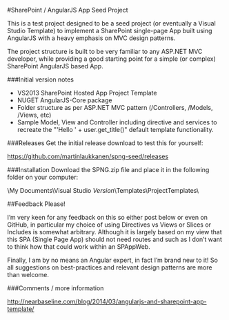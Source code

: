 #SharePoint / AngularJS App Seed Project

This is a test project designed to be a seed project (or eventually a Visual Studio Template) to implement a SharePoint single-page App built using AngularJS with a heavy emphasis on MVC design patterns.

The project structure is built to be very familiar to any ASP.NET MVC developer, while providing a good starting point for a simple (or complex) SharePoint AngularJS based App.


###Initial version notes
- VS2013 SharePoint Hosted App Project Template
- NUGET AngularJS-Core package
- Folder structure as per ASP.NET MVC pattern (/Controllers, /Models, /Views, etc)
- Sample Model, View and Controller including directive and services to recreate the "'Hello ' + user.get_title()" default template functionality.



###Releases
Get the initial release download to test this for yourself:

https://github.com/martinlaukkanen/spng-seed/releases



###Installation
Download the SPNG.zip file and place it in the following folder on your computer:

\My Documents\Visual Studio *Version*\Templates\ProjectTemplates\


##Feedback Please!

I’m very keen for any feedback on this so either post below or even on GitHub, in particular my choice of using Directives vs Views or Slices or Includes is somewhat arbitrary. Although it is largely based on my view that this SPA (Single Page App) should not need routes and such as I don’t want to think how that could work within an SPAppWeb.

Finally, I am by no means an Angular expert, in fact I’m brand new to it! So all suggestions on best-practices and relevant design patterns are more than welcome.


###Comments / more information

http://nearbaseline.com/blog/2014/03/angularjs-and-sharepoint-app-template/
